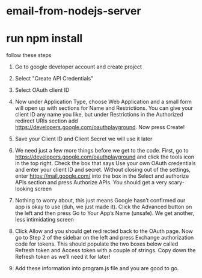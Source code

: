 # email-from-nodejs-server
# run npm install 

follow these steps

1) Go to google developer account and create project 

2) Select "Create API Credentials"

3) Select OAuth client ID

4) Now under Application Type, choose Web Application and a small form will open up with sections for Name and Restrictions. You can give    your client ID any name you like, but under Restrictions in the Authorized redirect URIs section add                                      https://developers.google.com/oauthplayground. Now press Create!   

5) Save your Client ID and Client Secret we will use it later

6) We need just a few more things before we get to the code. First, go to https://developers.google.com/oauthplayground and click the        tools icon in the top right. Check the box that says Use your own OAuth credentials and enter your client ID and secret. Without          closing out of the settings, enter https://mail.google.com/ into the box in the Select and authorize APIs section and press Authorize      APIs. You should get a very scary-looking screen 

7) Nothing to worry about, this just means Google hasn’t confirmed our app is okay to use (duh, we just made it). Click the Advanced          button on the left and then press Go to Your App’s Name (unsafe). We get another, less intimidating screen

8) Click Allow and you should get redirected back to the OAuth page. Now go to Step 2 of the sidebar on the left and press Exchange          authorization code for tokens.
   This should populate the two boxes below called Refresh token and Access token with a couple of strings. Copy down the Refresh token as    we’ll need it for later!

9) Add these information into program.js file and you are good to go.
